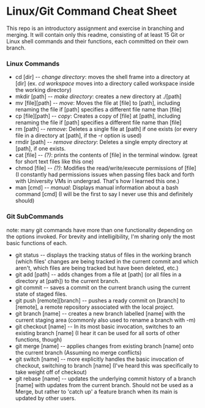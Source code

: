 # Linux/Git Command Cheat Sheet

This repo is an introductory assignment and exercise in branching and merging. It will contain only this readme, consisting of at least 15 Git or Linux shell commands and their functions, each committed on their own branch.

### Linux Commands

* cd [dir] -- *change directory*: moves the shell frame into a directory at [dir] \(ex. *cd workspace* moves into a directory called workspace inside the working directory\)
* mkdir [path] -- *make directory*: creates a new directory at ./[path]
* mv [file][path] -- *move*: Moves the file at [file] to [path], including renaming the file if [path] specifies a different file name than [file]
* cp [file][path] -- *copy*: Creates a copy of [file] at [path], including renaming the file if [path] specifies a different file name than [file]
* rm [path] -- *remove*: Deletes a single file at [path] if one exists \(or every file in a directory at [path], if the -r option is used\)
* rmdir [path] -- *remove directory*: Deletes a single empty directory at [path], if one exists.
* cat [file] -- *\(?\)*: prints the contents of [file] in the terminal window. \(great for short text files like this one\)
* chmod [file] -- *\(?\)*: Modifies the read/write/execute permissions of [file] \(I constantly had permissions issues when passing files back and forth with University VMs in undergrad. That's how I learned this one.\)
* man [cmd] -- *manual*: Displays manual information about a bash command [cmd] \(I will be the first to say I never use this and definitely should\)

### Git SubCommands

note: many git commands have more than one functionality depending on the options invoked. For brevity and intelligibility, I'm sharing only the most basic functions of each.

* git status -- displays the tracking status of files in the working branch \(which files' changes are being tracked in the current commit and which aren't, which files are being tracked but have been deleted, etc.\)
* git add [path] -- adds changes from a file at [path] \(or all files in a directory at [path]\) to the current branch. 
* git commit -- saves a commit on the current branch using the current state of staged files.
* git push [remote][branch] -- pushes a ready commit on [branch] to [remote], a remote repository associated with the local project.
* git branch [name] -- creates a new branch labelled [name] with the current staging area \(commonly also used to rename a branch with -m\)
* git checkout [name] -- In its most basic invocation, switches to an existing branch [name] \(I hear it can be used for all sorts of other functions, though\)
* git merge [name] -- applies changes from existing branch [name] onto the current branch \(Assuming no merge conflicts\)
* git switch [name] -- more explicitly handles the basic invocation of checkout, switching to branch [name] \(I've heard this was specifically to take weight off of checkout\)
* git rebase [name] -- updates the underlying commit history of a branch [name] with updates from the current branch. Should not be used as a Merge, but rather to 'catch up' a feature branch when its main is updated by other users.


